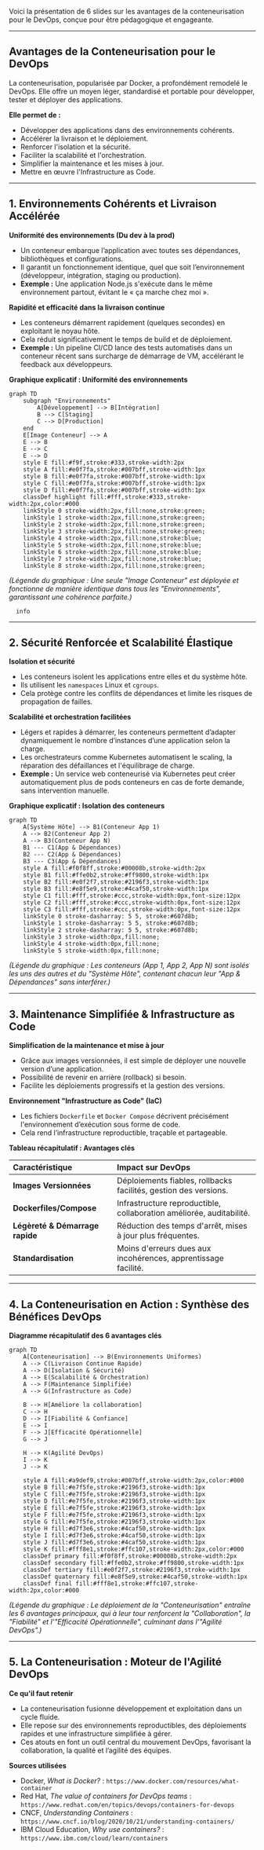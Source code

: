 Voici la présentation de 6 slides sur les avantages de la conteneurisation pour le DevOps, conçue pour être pédagogique et engageante.

---

## Avantages de la Conteneurisation pour le DevOps

La conteneurisation, popularisée par Docker, a profondément remodelé le DevOps. Elle offre un moyen léger, standardisé et portable pour développer, tester et déployer des applications.

**Elle permet de :**
*   Développer des applications dans des environnements cohérents.
*   Accélérer la livraison et le déploiement.
*   Renforcer l'isolation et la sécurité.
*   Faciliter la scalabilité et l'orchestration.
*   Simplifier la maintenance et les mises à jour.
*   Mettre en œuvre l'Infrastructure as Code.

---

## 1. Environnements Cohérents et Livraison Accélérée

**Uniformité des environnements (Du dev à la prod)**
*   Un conteneur embarque l’application avec toutes ses dépendances, bibliothèques et configurations.
*   Il garantit un fonctionnement identique, quel que soit l’environnement (développeur, intégration, staging ou production).
*   **Exemple :** Une application Node.js s'exécute dans le même environnement partout, évitant le « ça marche chez moi ».

**Rapidité et efficacité dans la livraison continue**
*   Les conteneurs démarrent rapidement (quelques secondes) en exploitant le noyau hôte.
*   Cela réduit significativement le temps de build et de déploiement.
*   **Exemple :** Un pipeline CI/CD lance des tests automatisés dans un conteneur récent sans surcharge de démarrage de VM, accélérant le feedback aux développeurs.

**Graphique explicatif : Uniformité des environnements**
```mermaid
graph TD
    subgraph "Environnements"
        A[Développement] --> B[Intégration]
        B --> C[Staging]
        C --> D[Production]
    end
    E[Image Conteneur] --> A
    E --> B
    E --> C
    E --> D
    style E fill:#f9f,stroke:#333,stroke-width:2px
    style A fill:#e0f7fa,stroke:#007bff,stroke-width:1px
    style B fill:#e0f7fa,stroke:#007bff,stroke-width:1px
    style C fill:#e0f7fa,stroke:#007bff,stroke-width:1px
    style D fill:#e0f7fa,stroke:#007bff,stroke-width:1px
    classDef highlight fill:#fff,stroke:#333,stroke-width:2px,color:#000
    linkStyle 0 stroke-width:2px,fill:none,stroke:green;
    linkStyle 1 stroke-width:2px,fill:none,stroke:green;
    linkStyle 2 stroke-width:2px,fill:none,stroke:green;
    linkStyle 3 stroke-width:2px,fill:none,stroke:green;
    linkStyle 4 stroke-width:2px,fill:none,stroke:blue;
    linkStyle 5 stroke-width:2px,fill:none,stroke:blue;
    linkStyle 6 stroke-width:2px,fill:none,stroke:blue;
    linkStyle 7 stroke-width:2px,fill:none,stroke:blue;
    linkStyle 8 stroke-width:2px,fill:none,stroke:green;
```
*(Légende du graphique : Une seule "Image Conteneur" est déployée et fonctionne de manière identique dans tous les "Environnements", garantissant une cohérence parfaite.)*
```mermaid
  info
```
---

## 2. Sécurité Renforcée et Scalabilité Élastique

**Isolation et sécurité**
*   Les conteneurs isolent les applications entre elles et du système hôte.
*   Ils utilisent les `namespaces` Linux et `cgroups`.
*   Cela protège contre les conflits de dépendances et limite les risques de propagation de failles.

**Scalabilité et orchestration facilitées**
*   Légers et rapides à démarrer, les conteneurs permettent d’adapter dynamiquement le nombre d’instances d’une application selon la charge.
*   Les orchestrateurs comme Kubernetes automatisent le scaling, la réparation des défaillances et l'équilibrage de charge.
*   **Exemple :** Un service web conteneurisé via Kubernetes peut créer automatiquement plus de pods conteneurs en cas de forte demande, sans intervention manuelle.

**Graphique explicatif : Isolation des conteneurs**
```mermaid
graph TD
    A[Système Hôte] --> B1(Conteneur App 1)
    A --> B2(Conteneur App 2)
    A --> B3(Conteneur App N)
    B1 --- C1(App & Dépendances)
    B2 --- C2(App & Dépendances)
    B3 --- C3(App & Dépendances)
    style A fill:#f0f8ff,stroke:#00008b,stroke-width:2px
    style B1 fill:#ffe0b2,stroke:#ff9800,stroke-width:1px
    style B2 fill:#e0f2f7,stroke:#2196f3,stroke-width:1px
    style B3 fill:#e8f5e9,stroke:#4caf50,stroke-width:1px
    style C1 fill:#fff,stroke:#ccc,stroke-width:0px,font-size:12px
    style C2 fill:#fff,stroke:#ccc,stroke-width:0px,font-size:12px
    style C3 fill:#fff,stroke:#ccc,stroke-width:0px,font-size:12px
    linkStyle 0 stroke-dasharray: 5 5, stroke:#607d8b;
    linkStyle 1 stroke-dasharray: 5 5, stroke:#607d8b;
    linkStyle 2 stroke-dasharray: 5 5, stroke:#607d8b;
    linkStyle 3 stroke-width:0px,fill:none;
    linkStyle 4 stroke-width:0px,fill:none;
    linkStyle 5 stroke-width:0px,fill:none;
```
*(Légende du graphique : Les conteneurs (App 1, App 2, App N) sont isolés les uns des autres et du "Système Hôte", contenant chacun leur "App & Dépendances" sans interférer.)*

---

## 3. Maintenance Simplifiée & Infrastructure as Code

**Simplification de la maintenance et mise à jour**
*   Grâce aux images versionnées, il est simple de déployer une nouvelle version d’une application.
*   Possibilité de revenir en arrière (rollback) si besoin.
*   Facilite les déploiements progressifs et la gestion des versions.

**Environnement "Infrastructure as Code" (IaC)**
*   Les fichiers `Dockerfile` et `Docker Compose` décrivent précisément l'environnement d’exécution sous forme de code.
*   Cela rend l’infrastructure reproductible, traçable et partageable.

**Tableau récapitulatif : Avantages clés**

| Caractéristique | Impact sur DevOps |
| :-------------- | :---------------- |
| **Images Versionnées** | Déploiements fiables, rollbacks facilités, gestion des versions. |
| **Dockerfiles/Compose** | Infrastructure reproductible, collaboration améliorée, auditabilité. |
| **Légèreté & Démarrage rapide** | Réduction des temps d'arrêt, mises à jour plus fréquentes. |
| **Standardisation** | Moins d'erreurs dues aux incohérences, apprentissage facilité. |

---

## 4. La Conteneurisation en Action : Synthèse des Bénéfices DevOps

**Diagramme récapitulatif des 6 avantages clés**
```mermaid
graph TD
    A[Conteneurisation] --> B(Environnements Uniformes)
    A --> C(Livraison Continue Rapide)
    A --> D(Isolation & Sécurité)
    A --> E(Scalabilité & Orchestration)
    A --> F(Maintenance Simplifiée)
    A --> G(Infrastructure as Code)

    B --> H[Améliore la collaboration]
    C --> H
    D --> I[Fiabilité & Confiance]
    E --> I
    F --> J[Efficacité Opérationnelle]
    G --> J

    H --> K(Agilité DevOps)
    I --> K
    J --> K

    style A fill:#a9def9,stroke:#007bff,stroke-width:2px,color:#000
    style B fill:#e7f5fe,stroke:#2196f3,stroke-width:1px
    style C fill:#e7f5fe,stroke:#2196f3,stroke-width:1px
    style D fill:#e7f5fe,stroke:#2196f3,stroke-width:1px
    style E fill:#e7f5fe,stroke:#2196f3,stroke-width:1px
    style F fill:#e7f5fe,stroke:#2196f3,stroke-width:1px
    style G fill:#e7f5fe,stroke:#2196f3,stroke-width:1px
    style H fill:#d7f3e6,stroke:#4caf50,stroke-width:1px
    style I fill:#d7f3e6,stroke:#4caf50,stroke-width:1px
    style J fill:#d7f3e6,stroke:#4caf50,stroke-width:1px
    style K fill:#fff8e1,stroke:#ffc107,stroke-width:2px,color:#000
    classDef primary fill:#f0f8ff,stroke:#00008b,stroke-width:2px
    classDef secondary fill:#ffe0b2,stroke:#ff9800,stroke-width:1px
    classDef tertiary fill:#e0f2f7,stroke:#2196f3,stroke-width:1px
    classDef quaternary fill:#e8f5e9,stroke:#4caf50,stroke-width:1px
    classDef final fill:#fff8e1,stroke:#ffc107,stroke-width:2px,color:#000
```
*(Légende du graphique : Le déploiement de la "Conteneurisation" entraîne les 6 avantages principaux, qui à leur tour renforcent la "Collaboration", la "Fiabilité" et l'"Efficacité Opérationnelle", culminant dans l'"Agilité DevOps".)*

---

## 5. La Conteneurisation : Moteur de l'Agilité DevOps

**Ce qu'il faut retenir**
*   La conteneurisation fusionne développement et exploitation dans un cycle fluide.
*   Elle repose sur des environnements reproductibles, des déploiements rapides et une infrastructure simplifiée à gérer.
*   Ces atouts en font un outil central du mouvement DevOps, favorisant la collaboration, la qualité et l’agilité des équipes.

**Sources utilisées**
*   Docker, *What is Docker?* : `https://www.docker.com/resources/what-container`
*   Red Hat, *The value of containers for DevOps teams* : `https://www.redhat.com/en/topics/devops/containers-for-devops`
*   CNCF, *Understanding Containers* : `https://www.cncf.io/blog/2020/10/21/understanding-containers/`
*   IBM Cloud Education, *Why use containers?* : `https://www.ibm.com/cloud/learn/containers`
